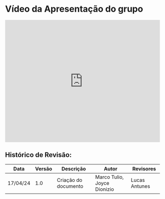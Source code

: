 # Vídeo da Apresentação do grupo

<iframe width="100%" height="400" src="https://www.youtube.com/embed/f33-hFEbNO8?si=gBzPRXkm8ByaD4ct" title="YouTube video player" frameborder="0" allow="accelerometer; autoplay; clipboard-write; encrypted-media; gyroscope; picture-in-picture; web-share" referrerpolicy="strict-origin-when-cross-origin" allowfullscreen></iframe>

## Histórico de Revisão:
Data | Versão | Descrição | Autor | Revisores 
---- | ------ | --------- | ----- | ---------
17/04/24 | 1.0 | Criação do documento | Marco Tulio, Joyce Dionizio | Lucas Antunes